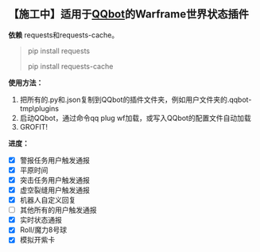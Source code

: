 【施工中】适用于[QQbot](https://github.com/pandolia/qqbot)的Warframe世界状态插件
---
**依赖**
requests和requests-cache。
> pip install requests
> 
> pip install requests-cache

**使用方法：**
1. 把所有的.py和.json复制到QQbot的插件文件夹，例如用户文件夹的.qqbot-tmp\plugins
2. 启动QQbot，通过命令qq plug wf加载，或写入QQbot的配置文件自动加载
3. GROFIT!

**进度：**
- [x] 警报任务用户触发通报
- [x] 平原时间
- [x] 突击任务用户触发通报
- [x] 虚空裂缝用户触发通报
- [x] 机器人自定义回复
- [ ] 其他所有的用户触发通报
- [x] 实时状态通报
- [x] Roll/魔力8号球
- [x] 模拟开紫卡